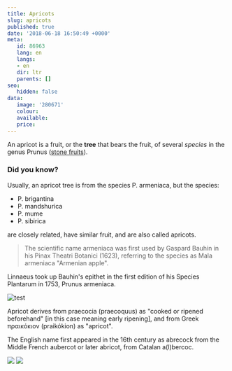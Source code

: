 ```yaml
---
title: Apricots
slug: apricots
published: true
date: '2018-06-18 16:50:49 +0000'
meta:
   id: 86963
   lang: en
   langs:
   - en
   dir: ltr
   parents: []
seo:
   hidden: false
data:
   image: '280671'
   colour:
   available:
   price:
---
```


An apricot is a fruit, or the **tree** that bears the fruit, of several *species* in the genus Prunus ([stone fruits](https://en.wikipedia.org/wiki/Apricot)).

### Did you know?

Usually, an apricot tree is from the species P. armeniaca, but the species:

* P. brigantina
* P. mandshurica
* P. mume
* P. sibirica

are closely related, have similar fruit, and are also called apricots.

> The scientific name armeniaca was first used by Gaspard Bauhin in his Pinax Theatri Botanici (1623), referring to the species as Mala armeniaca \"Armenian apple\".

Linnaeus took up Bauhin\'s epithet in the first edition of his Species Plantarum in 1753, Prunus armeniaca.

![test](//www.datocms-assets.com/3015/1525263196-peach-1.jpg)

Apricot derives from praecocia (praecoquus) as \"cooked or ripened beforehand\" \[in this case meaning early ripening\], and from Greek &pi;&rho;&alpha;&iota;&kappa;ό&kappa;&iota;&omicron;&nu; (praik&oacute;kion) as \"apricot\".

The English name first appeared in the 16th century as abrecock from the Middle French aubercot or later abricot, from Catalan a(l)bercoc.

![](/3015/1525263146-apricot-1.jpg)
![](/3015/1525263148-apricot-2.jpg)
